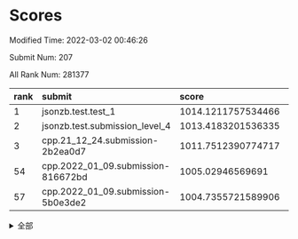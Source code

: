 # Scores

Modified Time: 2022-03-02 00:46:26

Submit Num: 207

All Rank Num: 281377

| rank |               submit               |       score        |       sigma        | pk_num |
| :--- | :--------------------------------- | :----------------- | :----------------- | :----- |
| 1    | jsonzb.test.test_1                 | 1014.1211757534466 | 0.8132081172787452 | 5434   |
| 2    | jsonzb.test.submission_level_4     | 1013.4183201536335 | 0.8120322775090069 | 5431   |
| 3    | cpp.21_12_24.submission-2b2ea0d7   | 1011.7512390774717 | 0.7606397114591213 | 5441   |
| 54   | cpp.2022_01_09.submission-816672bd | 1005.02946569691   | 0.7144633984325197 | 5434   |
| 57   | cpp.2022_01_09.submission-5b0e3de2 | 1004.7355721589906 | 0.7211136882896706 | 5433   |


<details>
<summary>全部</summary>

| rank |                 submit                 |       score        |       sigma        | pk_num |
| :--- | :------------------------------------- | :----------------- | :----------------- | :----- |
| 1    | jsonzb.test.test_1                     | 1014.1211757534466 | 0.8132081172787452 | 5434   |
| 2    | jsonzb.test.submission_level_4         | 1013.4183201536335 | 0.8120322775090069 | 5431   |
| 3    | cpp.21_12_24.submission-2b2ea0d7       | 1011.7512390774717 | 0.7606397114591213 | 5441   |
| 4    | gobigger.level_3.submission_level_3_10 | 1011.5197060579717 | 0.8067891512369192 | 5441   |
| 5    | gobigger.level_3.submission_level_3_36 | 1011.4798264685749 | 0.7748681172408938 | 5440   |
| 6    | gobigger.level_3.submission_level_3_41 | 1011.4095385604599 | 0.7932147100923702 | 5439   |
| 7    | gobigger.level_3.submission_level_3_25 | 1011.3723734416591 | 0.7709876150401319 | 5438   |
| 8    | gobigger.level_3.submission_level_3_40 | 1011.223139911873  | 0.7731723108482644 | 5437   |
| 9    | gobigger.level_3.submission_level_3_38 | 1011.2042304783289 | 0.7764295100023109 | 5437   |
| 10   | gobigger.level_3.submission_level_3_5  | 1011.0760739879742 | 0.8012087913905883 | 5438   |
| 11   | gobigger.level_3.submission_level_3_15 | 1011.0531195382168 | 0.7424852358278753 | 5436   |
| 12   | gobigger.level_3.submission_level_3_34 | 1010.9162582098546 | 0.7562753581777638 | 5439   |
| 13   | gobigger.level_3.submission_level_3_13 | 1010.7472060647417 | 0.7611033544047241 | 5442   |
| 14   | gobigger.level_3.submission_level_3_7  | 1010.5913941403725 | 0.7609078750910941 | 5436   |
| 15   | gobigger.level_3.submission_level_3_49 | 1010.5113945768842 | 0.7762733979662629 | 5439   |
| 16   | gobigger.level_3.submission_level_3_42 | 1010.4733350211511 | 0.7507365637368483 | 5442   |
| 17   | gobigger.level_3.submission_level_3_16 | 1010.4440405412669 | 0.7316580092541498 | 5435   |
| 18   | gobigger.level_3.submission_level_3_23 | 1010.3838397149403 | 0.7641532396923196 | 5435   |
| 19   | gobigger.level_3.submission_level_3_22 | 1010.3616182673306 | 0.7573850248938987 | 5437   |
| 20   | gobigger.level_3.submission_level_3_32 | 1010.3389307126567 | 0.7648752942340605 | 5434   |
| 21   | gobigger.level_3.submission_level_3_33 | 1010.3037249003111 | 0.7648022459463126 | 5438   |
| 22   | gobigger.level_3.submission_level_3_20 | 1010.2847038864838 | 0.7541939699747483 | 5438   |
| 23   | gobigger.level_3.submission_level_3_35 | 1010.205293092194  | 0.749351681783033  | 5442   |
| 24   | gobigger.level_3.submission_level_3_24 | 1010.2011589984104 | 0.7648841170377045 | 5443   |
| 25   | gobigger.level_3.submission_level_3_43 | 1010.191887542434  | 0.7819683177442702 | 5432   |
| 26   | gobigger.level_3.submission_level_3_47 | 1010.1868778411833 | 0.759269377994627  | 5436   |
| 27   | gobigger.level_3.submission_level_3_31 | 1010.1819714036917 | 0.7480792728883182 | 5436   |
| 28   | gobigger.level_3.submission_level_3_12 | 1010.0899041131069 | 0.7738172402125257 | 5435   |
| 29   | gobigger.level_3.submission_level_3_44 | 1010.0613434724308 | 0.7716448909056406 | 5437   |
| 30   | gobigger.level_3.submission_level_3_21 | 1010.0391220927154 | 0.7625906607815492 | 5439   |
| 31   | gobigger.level_3.submission_level_3_2  | 1009.9429695628316 | 0.7733369130379567 | 5440   |
| 32   | gobigger.level_3.submission_level_3_1  | 1009.8484930850959 | 0.7498476516881298 | 5436   |
| 33   | gobigger.level_3.submission_level_3_46 | 1009.8480668809253 | 0.7351482709856336 | 5431   |
| 34   | gobigger.level_3.submission_level_3_28 | 1009.6995404855276 | 0.7660577042172151 | 5434   |
| 35   | gobigger.level_3.submission_level_3_9  | 1009.6728812026477 | 0.7601688124250963 | 5439   |
| 36   | gobigger.level_3.submission_level_3_8  | 1009.5609481358252 | 0.750392332617326  | 5435   |
| 37   | gobigger.level_3.submission_level_3_37 | 1009.5500729764458 | 0.7479298195007921 | 5437   |
| 38   | gobigger.level_3.submission_level_3_3  | 1009.4776737275488 | 0.7629729758859743 | 5440   |
| 39   | gobigger.level_3.submission_level_3_27 | 1009.4357478676527 | 0.7490340111318304 | 5442   |
| 40   | gobigger.level_3.submission_level_3_26 | 1009.3584957587703 | 0.7572063904334869 | 5437   |
| 41   | gobigger.level_3.submission_level_3_45 | 1009.2847499687057 | 0.7370737144084217 | 5433   |
| 42   | gobigger.level_3.submission_level_3_14 | 1009.2624538732442 | 0.7563743919298908 | 5436   |
| 43   | gobigger.level_3.submission_level_3_19 | 1009.0031850487969 | 0.7600508868962706 | 5433   |
| 44   | gobigger.level_3.submission_level_3_29 | 1008.8479783326129 | 0.7792000774156447 | 5444   |
| 45   | gobigger.level_3.submission_level_3_4  | 1008.8339891727387 | 0.7576584334702559 | 5443   |
| 46   | gobigger.level_3.submission_level_3_30 | 1008.7722160163925 | 0.7409127750189894 | 5439   |
| 47   | gobigger.level_3.submission_level_3_39 | 1008.7684660468344 | 0.7383241913517764 | 5434   |
| 48   | gobigger.level_3.submission_level_3_11 | 1008.5321448260484 | 0.7330946081370856 | 5432   |
| 49   | gobigger.level_3.submission_level_3_48 | 1008.4332760052763 | 0.7576548047891807 | 5437   |
| 50   | gobigger.level_3.submission_level_3_0  | 1008.2952381625762 | 0.7385323436904242 | 5436   |
| 51   | gobigger.level_3.submission_level_3_18 | 1008.2168943915162 | 0.7379809922734848 | 5434   |
| 52   | gobigger.level_3.submission_level_3_17 | 1007.9646023529671 | 0.7421267762889916 | 5438   |
| 53   | gobigger.level_3.submission_level_3_6  | 1007.7979499461562 | 0.747137935404798  | 5440   |
| 54   | cpp.2022_01_09.submission-816672bd     | 1005.02946569691   | 0.7144633984325197 | 5434   |
| 55   | gobigger.level_1.submission_level_1_37 | 1004.8073744859834 | 0.7257565897460173 | 5437   |
| 56   | gobigger.level_1.submission_level_1_11 | 1004.7666364774711 | 0.7352940735227318 | 5438   |
| 57   | cpp.2022_01_09.submission-5b0e3de2     | 1004.7355721589906 | 0.7211136882896706 | 5433   |
| 58   | gobigger.level_1.submission_level_1_24 | 1004.5831827173425 | 0.7067230960580007 | 5435   |
| 59   | gobigger.level_1.submission_level_1_14 | 1004.5804006066895 | 0.7278430363269218 | 5439   |
| 60   | gobigger.level_1.submission_level_1_49 | 1004.4051293200813 | 0.7032306906780768 | 5438   |
| 61   | gobigger.level_1.submission_level_1_4  | 1004.353651337147  | 0.6991238365904533 | 5441   |
| 62   | gobigger.level_1.submission_level_1_46 | 1004.3481985514478 | 0.7166653146209591 | 5436   |
| 63   | gobigger.level_1.submission_level_1_27 | 1004.1647278893872 | 0.7192667873504213 | 5430   |
| 64   | gobigger.level_1.submission_level_1_8  | 1004.1569938207379 | 0.7286766371852464 | 5438   |
| 65   | gobigger.level_1.submission_level_1_48 | 1004.1206534487711 | 0.7094535214151287 | 5436   |
| 66   | gobigger.level_1.submission_level_1_10 | 1004.0819248597642 | 0.7284692365172986 | 5440   |
| 67   | gobigger.level_1.submission_level_1_7  | 1004.0796478191348 | 0.713908414137494  | 5437   |
| 68   | gobigger.level_1.submission_level_1_26 | 1004.0555004790699 | 0.7211490994026865 | 5436   |
| 69   | gobigger.level_1.submission_level_1_44 | 1003.7338202237596 | 0.7127546482185525 | 5443   |
| 70   | gobigger.level_1.submission_level_1_28 | 1003.7226856768974 | 0.7224728186473489 | 5441   |
| 71   | gobigger.level_1.submission_level_1_21 | 1003.6875976108325 | 0.7231037853493    | 5448   |
| 72   | gobigger.level_1.submission_level_1_13 | 1003.667432574331  | 0.7020387783022932 | 5441   |
| 73   | gobigger.level_1.submission_level_1_30 | 1003.5473306279883 | 0.7142385871866801 | 5439   |
| 74   | gobigger.level_1.submission_level_1_43 | 1003.5330739080914 | 0.7032787230056352 | 5430   |
| 75   | gobigger.level_1.submission_level_1_5  | 1003.4714401425975 | 0.7132457296662615 | 5437   |
| 76   | gobigger.level_1.submission_level_1_31 | 1003.4472796230505 | 0.7169521305809942 | 5440   |
| 77   | gobigger.level_1.submission_level_1_22 | 1003.4169729556527 | 0.709864444643119  | 5438   |
| 78   | gobigger.level_1.submission_level_1_32 | 1003.3761889744978 | 0.7234277035630146 | 5437   |
| 79   | gobigger.level_1.submission_level_1_35 | 1003.3721314701378 | 0.7270794202188074 | 5437   |
| 80   | gobigger.level_1.submission_level_1_20 | 1003.3466834713392 | 0.7115251359802586 | 5435   |
| 81   | gobigger.level_1.submission_level_1_38 | 1003.3318469010254 | 0.7191023450125373 | 5436   |
| 82   | gobigger.level_1.submission_level_1_1  | 1003.3008787883546 | 0.7139324357975898 | 5438   |
| 83   | gobigger.level_1.submission_level_1_9  | 1003.2987491699957 | 0.7089618129471735 | 5433   |
| 84   | gobigger.level_1.submission_level_1_25 | 1003.1767566184833 | 0.7246147010867413 | 5438   |
| 85   | gobigger.level_1.submission_level_1_34 | 1003.1626913036284 | 0.7068826708566318 | 5436   |
| 86   | gobigger.level_1.submission_level_1_41 | 1003.1404344219478 | 0.7143092882119966 | 5438   |
| 87   | gobigger.level_1.submission_level_1_17 | 1003.0868264694261 | 0.7192858537718174 | 5438   |
| 88   | gobigger.level_1.submission_level_1_18 | 1003.0849302755295 | 0.721569151775253  | 5433   |
| 89   | gobigger.level_1.submission_level_1_36 | 1003.0649906859206 | 0.7208029066166141 | 5441   |
| 90   | gobigger.level_1.submission_level_1_15 | 1002.9682857234076 | 0.7144139128068642 | 5433   |
| 91   | gobigger.level_1.submission_level_1_2  | 1002.9663669724476 | 0.7217947163749129 | 5444   |
| 92   | gobigger.level_1.submission_level_1_16 | 1002.9562126085998 | 0.7134518689263069 | 5438   |
| 93   | gobigger.level_1.submission_level_1_19 | 1002.8915052741849 | 0.7102311562642795 | 5435   |
| 94   | gobigger.level_1.submission_level_1_29 | 1002.8408518923428 | 0.7328090274915227 | 5441   |
| 95   | gobigger.level_1.submission_level_1_33 | 1002.8130670994857 | 0.7091346178993082 | 5436   |
| 96   | gobigger.level_1.submission_level_1_40 | 1002.7775314911539 | 0.7149153186665717 | 5439   |
| 97   | gobigger.level_1.submission_level_1_45 | 1002.6812531099093 | 0.7071060611600153 | 5438   |
| 98   | gobigger.level_1.submission_level_1_47 | 1002.4917450632731 | 0.712731052102402  | 5438   |
| 99   | gobigger.level_1.submission_level_1_0  | 1002.4146434080197 | 0.7152599362539103 | 5437   |
| 100  | gobigger.level_1.submission_level_1_3  | 1002.396295252342  | 0.7186371035078706 | 5441   |
| 101  | gobigger.level_1.submission_level_1_6  | 1002.3698861726984 | 0.7078136881564058 | 5438   |
| 102  | gobigger.level_1.submission_level_1_12 | 1002.2519555465665 | 0.7180194349410869 | 5442   |
| 103  | gobigger.level_1.submission_level_1_39 | 1001.9492259036514 | 0.7119757223819312 | 5441   |
| 104  | gobigger.level_1.submission_level_1_23 | 1001.8159366439501 | 0.706655246970748  | 5436   |
| 105  | gobigger.level_1.submission_level_1_42 | 1001.6426875581635 | 0.7219162767460172 | 5443   |
| 106  | gobigger.random.submission_random_19   | 997.8103438142629  | 0.702427476183097  | 5441   |
| 107  | gobigger.random.submission_random_18   | 997.5740726384097  | 0.7203177400565647 | 5432   |
| 108  | gobigger.random.submission_random_11   | 996.9965138653613  | 0.7195905498691444 | 5437   |
| 109  | gobigger.random.submission_random_34   | 996.9401732261995  | 0.6963379959415227 | 5436   |
| 110  | gobigger.random.submission_random_1    | 996.8377684166664  | 0.7174869376768258 | 5435   |
| 111  | gobigger.random.submission_random_13   | 996.8309216625074  | 0.7015337342576371 | 5442   |
| 112  | gobigger.random.submission_random_10   | 996.654723578051   | 0.703955178641149  | 5439   |
| 113  | gobigger.random.submission_random_9    | 996.6431159818325  | 0.7167910537793777 | 5437   |
| 114  | gobigger.random.submission_random_37   | 996.6204151025826  | 0.7130082033539791 | 5431   |
| 115  | gobigger.random.submission_random_47   | 996.4992737449749  | 0.713504915122246  | 5435   |
| 116  | gobigger.random.submission_random_5    | 996.465219652116   | 0.717957328682679  | 5435   |
| 117  | gobigger.random.submission_random_7    | 996.4336976235364  | 0.7142000464668707 | 5436   |
| 118  | gobigger.random.submission_random_38   | 996.4332653511666  | 0.7141148140389176 | 5436   |
| 119  | gobigger.random.submission_random_28   | 996.4323845551618  | 0.7025951560297785 | 5434   |
| 120  | gobigger.random.submission_random_41   | 996.421219483515   | 0.7015843385538807 | 5436   |
| 121  | gobigger.random.submission_random_44   | 996.4173952185339  | 0.7182776522821835 | 5436   |
| 122  | gobigger.random.submission_random_27   | 996.3492370045922  | 0.70633341303326   | 5438   |
| 123  | gobigger.random.submission_random_49   | 996.3443771546712  | 0.7093755207217641 | 5438   |
| 124  | gobigger.random.submission_random_26   | 996.3316154835902  | 0.7292885976984206 | 5442   |
| 125  | gobigger.random.submission_random_42   | 996.3224000201357  | 0.7077392278608211 | 5433   |
| 126  | gobigger.random.submission_random_16   | 996.3063370207713  | 0.6975233003911305 | 5442   |
| 127  | gobigger.random.submission_random_29   | 996.3051609617039  | 0.702309674416676  | 5438   |
| 128  | gobigger.random.submission_random_14   | 996.2969688120838  | 0.7183423415510719 | 5429   |
| 129  | gobigger.random.submission_random_39   | 996.2630389556068  | 0.7210363226049967 | 5435   |
| 130  | gobigger.random.submission_random_48   | 996.1684286659939  | 0.7101746858970462 | 5433   |
| 131  | gobigger.random.submission_random_12   | 996.1047488082328  | 0.7145698564280064 | 5438   |
| 132  | gobigger.random.submission_random_32   | 996.0256420723395  | 0.7106968060939634 | 5439   |
| 133  | gobigger.random.submission_random_40   | 996.0170404044156  | 0.7069610268455501 | 5444   |
| 134  | gobigger.random.submission_random_46   | 995.9999152645636  | 0.7138097255862862 | 5438   |
| 135  | gobigger.random.submission_random_21   | 995.9583770304146  | 0.7064143872878276 | 5434   |
| 136  | gobigger.random.submission_random_22   | 995.9445410410025  | 0.7098625764545289 | 5438   |
| 137  | gobigger.random.submission_random_24   | 995.8476030556411  | 0.7024807693518351 | 5441   |
| 138  | gobigger.random.submission_random_25   | 995.835300353039   | 0.707229104335784  | 5443   |
| 139  | gobigger.random.submission_random_23   | 995.8291034221472  | 0.7317925114399172 | 5437   |
| 140  | gobigger.random.submission_random_17   | 995.7035353707458  | 0.7045489954443717 | 5441   |
| 141  | gobigger.random.submission_random_6    | 995.6271099127815  | 0.7115817485145048 | 5432   |
| 142  | gobigger.random.submission_random_0    | 995.5551290896657  | 0.7142300386701219 | 5443   |
| 143  | gobigger.random.submission_random_30   | 995.5513827733439  | 0.7265009556168417 | 5437   |
| 144  | gobigger.random.submission_random_45   | 995.3500736437566  | 0.7060838008491385 | 5439   |
| 145  | gobigger.random.submission_random_3    | 995.3119616788467  | 0.7081233114214968 | 5443   |
| 146  | gobigger.random.submission_random_8    | 995.2757220406459  | 0.7118765262816653 | 5437   |
| 147  | gobigger.random.submission_random_15   | 995.1422096722877  | 0.7196283055326156 | 5435   |
| 148  | gobigger.random.submission_random_31   | 995.1017598119585  | 0.711511659409474  | 5432   |
| 149  | gobigger.random.submission_random_33   | 995.0837254469111  | 0.7099961662291425 | 5438   |
| 150  | gobigger.random.submission_random_43   | 995.06033965844    | 0.7110117004441122 | 5436   |
| 151  | gobigger.random.submission_random_4    | 994.8866163838379  | 0.7168453942660655 | 5440   |
| 152  | gobigger.random.submission_random_36   | 994.875328109144   | 0.7154519577176837 | 5436   |
| 153  | gobigger.random.submission_random_20   | 994.8540609306165  | 0.7167007921828216 | 5440   |
| 154  | gobigger.random.submission_random_35   | 994.4420297534894  | 0.7197921410558606 | 5438   |
| 155  | gobigger.random.submission_random_2    | 994.3804324540961  | 0.7234431598541873 | 5431   |
| 156  | gobigger.level_2.submission_level_2_19 | 994.0170272641618  | 0.7385387826498928 | 5438   |
| 157  | gobigger.level_2.submission_level_2_48 | 994.0099981365134  | 0.7216665634404623 | 5434   |
| 158  | gobigger.level_2.submission_level_2_31 | 993.7474877277319  | 0.7362763671620641 | 5438   |
| 159  | gobigger.level_2.submission_level_2_18 | 993.4255435669064  | 0.7347024153412108 | 5440   |
| 160  | gobigger.level_2.submission_level_2_10 | 993.3969894364708  | 0.743165651950058  | 5439   |
| 161  | gobigger.level_2.submission_level_2_32 | 993.3039108766092  | 0.7411102249627316 | 5442   |
| 162  | gobigger.level_2.submission_level_2_20 | 993.2968556284293  | 0.7392258012870381 | 5439   |
| 163  | gobigger.level_2.submission_level_2_0  | 993.2698526561907  | 0.7436286243108643 | 5432   |
| 164  | gobigger.level_2.submission_level_2_2  | 993.2137062676304  | 0.7426712903876185 | 5432   |
| 165  | gobigger.level_2.submission_level_2_8  | 993.0515567244953  | 0.7390499536948356 | 5438   |
| 166  | gobigger.level_2.submission_level_2_25 | 993.0471690756634  | 0.7407711129629219 | 5434   |
| 167  | gobigger.level_2.submission_level_2_28 | 993.0177335787457  | 0.7300199105038907 | 5439   |
| 168  | gobigger.level_2.submission_level_2_9  | 992.9019621041593  | 0.7292712708667216 | 5432   |
| 169  | gobigger.level_2.submission_level_2_3  | 992.9010450589923  | 0.7348395639877694 | 5435   |
| 170  | gobigger.level_2.submission_level_2_27 | 992.7933752616902  | 0.7394356176575151 | 5437   |
| 171  | gobigger.level_2.submission_level_2_21 | 992.7909877832052  | 0.7305283549383218 | 5434   |
| 172  | gobigger.level_2.submission_level_2_44 | 992.7290330227158  | 0.7458722459525575 | 5438   |
| 173  | gobigger.level_2.submission_level_2_7  | 992.6428796859514  | 0.7503856785418849 | 5438   |
| 174  | gobigger.level_2.submission_level_2_11 | 992.5827822291709  | 0.7486972936527169 | 5440   |
| 175  | gobigger.level_2.submission_level_2_22 | 992.4601511412861  | 0.7485289836273895 | 5439   |
| 176  | gobigger.level_2.submission_level_2_12 | 992.4257137000959  | 0.7532953044963497 | 5440   |
| 177  | gobigger.level_2.submission_level_2_24 | 992.2336032370727  | 0.7401841207522637 | 5437   |
| 178  | gobigger.level_2.submission_level_2_41 | 992.1178682065678  | 0.748908903571745  | 5439   |
| 179  | gobigger.level_2.submission_level_2_23 | 991.9805056213999  | 0.754725962278631  | 5447   |
| 180  | gobigger.level_2.submission_level_2_16 | 991.9597269721698  | 0.743441488838212  | 5426   |
| 181  | gobigger.level_2.submission_level_2_15 | 991.9249306162408  | 0.7377868548429881 | 5436   |
| 182  | gobigger.level_2.submission_level_2_33 | 991.9126178009113  | 0.7536347705608104 | 5435   |
| 183  | gobigger.level_2.submission_level_2_46 | 991.8201752841154  | 0.7735179604649337 | 5435   |
| 184  | gobigger.level_2.submission_level_2_30 | 991.6603028644085  | 0.7551407719735471 | 5439   |
| 185  | gobigger.level_2.submission_level_2_34 | 991.6502263940368  | 0.7377577813711327 | 5437   |
| 186  | gobigger.level_2.submission_level_2_38 | 991.5432612941885  | 0.7436686220903139 | 5433   |
| 187  | gobigger.level_2.submission_level_2_6  | 991.487820255787   | 0.7705470411195037 | 5433   |
| 188  | gobigger.level_2.submission_level_2_5  | 991.4774580122003  | 0.7466461341894485 | 5436   |
| 189  | gobigger.level_2.submission_level_2_42 | 991.3654608484587  | 0.7492331169825188 | 5437   |
| 190  | gobigger.level_2.submission_level_2_35 | 991.3455671539222  | 0.7554554953604943 | 5438   |
| 191  | gobigger.level_2.submission_level_2_40 | 991.3376538753068  | 0.7719446155211996 | 5437   |
| 192  | gobigger.level_2.submission_level_2_17 | 991.1953704703163  | 0.7490674263665986 | 5437   |
| 193  | gobigger.level_2.submission_level_2_47 | 991.1561021958827  | 0.7659532857793735 | 5435   |
| 194  | gobigger.level_2.submission_level_2_49 | 991.0153460158233  | 0.7680448313921893 | 5436   |
| 195  | gobigger.level_2.submission_level_2_36 | 990.967622028521   | 0.7564347613437147 | 5439   |
| 196  | gobigger.level_2.submission_level_2_29 | 990.75198237656    | 0.7520257666468072 | 5432   |
| 197  | gobigger.level_2.submission_level_2_14 | 990.7160889398167  | 0.7658958448185383 | 5435   |
| 198  | gobigger.level_2.submission_level_2_37 | 990.7071298019656  | 0.7819938967662279 | 5434   |
| 199  | gobigger.level_2.submission_level_2_13 | 990.5689323823317  | 0.757853395934746  | 5437   |
| 200  | gobigger.level_2.submission_level_2_45 | 990.5184905077325  | 0.7788313557109422 | 5440   |
| 201  | gobigger.level_2.submission_level_2_39 | 990.4574122165536  | 0.7785441965791574 | 5436   |
| 202  | gobigger.level_2.submission_level_2_4  | 990.4279711818125  | 0.7762700504956587 | 5440   |
| 203  | gobigger.level_2.submission_level_2_43 | 990.3673971267006  | 0.7538819124840079 | 5438   |
| 204  | gobigger.level_2.submission_level_2_1  | 990.0232278574291  | 0.7785994380500905 | 5433   |
| 205  | gobigger.level_2.submission_level_2_26 | 989.6763903029129  | 0.7843824237348355 | 5440   |
| 206  | gobigger.none.submission_none_0        | 978.3090328052348  | 1.2643084032923113 | 5439   |
| 207  | gobigger.none.submission_none_1        | 976.1980100210121  | 1.4736727620745105 | 5439   |

</details>